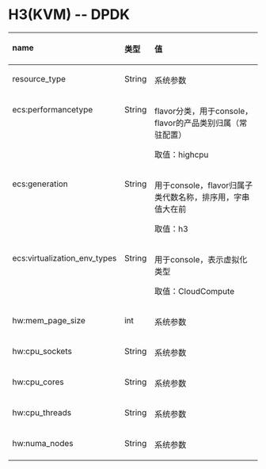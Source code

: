 # H3\(KVM\)    -- DPDK<a name="ZH-CN_TOPIC_0114103993"></a>

<a name="zh-cn_topic_0114079814_table8297278"></a>
<table><thead align="left"><tr id="zh-cn_topic_0114079814_row47877526"><th class="cellrowborder" valign="top" width="30.443159922928707%" id="mcps1.1.4.1.1"><p id="zh-cn_topic_0114079814_p52874399"><a name="zh-cn_topic_0114079814_p52874399"></a><a name="zh-cn_topic_0114079814_p52874399"></a>name</p>
</th>
<th class="cellrowborder" valign="top" width="9.441233140655106%" id="mcps1.1.4.1.2"><p id="zh-cn_topic_0114079814_p54967961"><a name="zh-cn_topic_0114079814_p54967961"></a><a name="zh-cn_topic_0114079814_p54967961"></a>类型</p>
</th>
<th class="cellrowborder" valign="top" width="60.115606936416185%" id="mcps1.1.4.1.3"><p id="zh-cn_topic_0114079814_p23219884"><a name="zh-cn_topic_0114079814_p23219884"></a><a name="zh-cn_topic_0114079814_p23219884"></a>值</p>
</th>
</tr>
</thead>
<tbody><tr id="zh-cn_topic_0114079814_row1762431"><td class="cellrowborder" valign="top" width="30.443159922928707%" headers="mcps1.1.4.1.1 "><p id="zh-cn_topic_0114079814_p8539194"><a name="zh-cn_topic_0114079814_p8539194"></a><a name="zh-cn_topic_0114079814_p8539194"></a>resource_type</p>
</td>
<td class="cellrowborder" valign="top" width="9.441233140655106%" headers="mcps1.1.4.1.2 "><p id="zh-cn_topic_0114079814_p20586118"><a name="zh-cn_topic_0114079814_p20586118"></a><a name="zh-cn_topic_0114079814_p20586118"></a>String</p>
</td>
<td class="cellrowborder" valign="top" width="60.115606936416185%" headers="mcps1.1.4.1.3 "><p id="zh-cn_topic_0114079814_p56862858"><a name="zh-cn_topic_0114079814_p56862858"></a><a name="zh-cn_topic_0114079814_p56862858"></a>系统参数</p>
</td>
</tr>
<tr id="zh-cn_topic_0114079814_row42003681"><td class="cellrowborder" valign="top" width="30.443159922928707%" headers="mcps1.1.4.1.1 "><p id="zh-cn_topic_0114079814_p46855021"><a name="zh-cn_topic_0114079814_p46855021"></a><a name="zh-cn_topic_0114079814_p46855021"></a>ecs:performancetype</p>
</td>
<td class="cellrowborder" valign="top" width="9.441233140655106%" headers="mcps1.1.4.1.2 "><p id="zh-cn_topic_0114079814_p37160390"><a name="zh-cn_topic_0114079814_p37160390"></a><a name="zh-cn_topic_0114079814_p37160390"></a>String</p>
</td>
<td class="cellrowborder" valign="top" width="60.115606936416185%" headers="mcps1.1.4.1.3 "><p id="zh-cn_topic_0114079814_p57201619"><a name="zh-cn_topic_0114079814_p57201619"></a><a name="zh-cn_topic_0114079814_p57201619"></a>flavor分类，用于console，flavor的产品类别归属（常驻配置）</p>
<p id="zh-cn_topic_0114079814_p45052529"><a name="zh-cn_topic_0114079814_p45052529"></a><a name="zh-cn_topic_0114079814_p45052529"></a>取值：highcpu</p>
</td>
</tr>
<tr id="zh-cn_topic_0114079814_row2819581"><td class="cellrowborder" valign="top" width="30.443159922928707%" headers="mcps1.1.4.1.1 "><p id="zh-cn_topic_0114079814_p27059499"><a name="zh-cn_topic_0114079814_p27059499"></a><a name="zh-cn_topic_0114079814_p27059499"></a>ecs:generation</p>
</td>
<td class="cellrowborder" valign="top" width="9.441233140655106%" headers="mcps1.1.4.1.2 "><p id="zh-cn_topic_0114079814_p44335814"><a name="zh-cn_topic_0114079814_p44335814"></a><a name="zh-cn_topic_0114079814_p44335814"></a>String</p>
</td>
<td class="cellrowborder" valign="top" width="60.115606936416185%" headers="mcps1.1.4.1.3 "><p id="zh-cn_topic_0114079814_p34431157"><a name="zh-cn_topic_0114079814_p34431157"></a><a name="zh-cn_topic_0114079814_p34431157"></a>用于console，flavor归属子类代数名称，排序用，字串值大在前</p>
<p id="zh-cn_topic_0114079814_p41444960"><a name="zh-cn_topic_0114079814_p41444960"></a><a name="zh-cn_topic_0114079814_p41444960"></a>取值：h3</p>
</td>
</tr>
<tr id="zh-cn_topic_0114079814_row37460321"><td class="cellrowborder" valign="top" width="30.443159922928707%" headers="mcps1.1.4.1.1 "><p id="zh-cn_topic_0114079814_p14387121"><a name="zh-cn_topic_0114079814_p14387121"></a><a name="zh-cn_topic_0114079814_p14387121"></a>ecs:virtualization_env_types</p>
</td>
<td class="cellrowborder" valign="top" width="9.441233140655106%" headers="mcps1.1.4.1.2 "><p id="zh-cn_topic_0114079814_p24506125"><a name="zh-cn_topic_0114079814_p24506125"></a><a name="zh-cn_topic_0114079814_p24506125"></a>String</p>
</td>
<td class="cellrowborder" valign="top" width="60.115606936416185%" headers="mcps1.1.4.1.3 "><p id="zh-cn_topic_0114079814_p38839134"><a name="zh-cn_topic_0114079814_p38839134"></a><a name="zh-cn_topic_0114079814_p38839134"></a>用于console，表示虚拟化类型</p>
<p id="zh-cn_topic_0114079814_p14007894"><a name="zh-cn_topic_0114079814_p14007894"></a><a name="zh-cn_topic_0114079814_p14007894"></a>取值：CloudCompute</p>
</td>
</tr>
<tr id="zh-cn_topic_0114079814_row58962188"><td class="cellrowborder" valign="top" width="30.443159922928707%" headers="mcps1.1.4.1.1 "><p id="zh-cn_topic_0114079814_p11207934"><a name="zh-cn_topic_0114079814_p11207934"></a><a name="zh-cn_topic_0114079814_p11207934"></a>hw:mem_page_size</p>
</td>
<td class="cellrowborder" valign="top" width="9.441233140655106%" headers="mcps1.1.4.1.2 "><p id="zh-cn_topic_0114079814_p35427485"><a name="zh-cn_topic_0114079814_p35427485"></a><a name="zh-cn_topic_0114079814_p35427485"></a>int</p>
</td>
<td class="cellrowborder" valign="top" width="60.115606936416185%" headers="mcps1.1.4.1.3 "><p id="zh-cn_topic_0114079814_p51054032"><a name="zh-cn_topic_0114079814_p51054032"></a><a name="zh-cn_topic_0114079814_p51054032"></a>系统参数</p>
</td>
</tr>
<tr id="zh-cn_topic_0114079814_row56833109"><td class="cellrowborder" valign="top" width="30.443159922928707%" headers="mcps1.1.4.1.1 "><p id="zh-cn_topic_0114079814_p40079106"><a name="zh-cn_topic_0114079814_p40079106"></a><a name="zh-cn_topic_0114079814_p40079106"></a>hw:cpu_sockets</p>
</td>
<td class="cellrowborder" valign="top" width="9.441233140655106%" headers="mcps1.1.4.1.2 "><p id="zh-cn_topic_0114079814_p25182135"><a name="zh-cn_topic_0114079814_p25182135"></a><a name="zh-cn_topic_0114079814_p25182135"></a>String</p>
</td>
<td class="cellrowborder" valign="top" width="60.115606936416185%" headers="mcps1.1.4.1.3 "><p id="zh-cn_topic_0114079814_p26487069"><a name="zh-cn_topic_0114079814_p26487069"></a><a name="zh-cn_topic_0114079814_p26487069"></a>系统参数</p>
</td>
</tr>
<tr id="zh-cn_topic_0114079814_row37057034"><td class="cellrowborder" valign="top" width="30.443159922928707%" headers="mcps1.1.4.1.1 "><p id="zh-cn_topic_0114079814_p48829755"><a name="zh-cn_topic_0114079814_p48829755"></a><a name="zh-cn_topic_0114079814_p48829755"></a>hw:cpu_cores</p>
</td>
<td class="cellrowborder" valign="top" width="9.441233140655106%" headers="mcps1.1.4.1.2 "><p id="zh-cn_topic_0114079814_p62896114"><a name="zh-cn_topic_0114079814_p62896114"></a><a name="zh-cn_topic_0114079814_p62896114"></a>String</p>
</td>
<td class="cellrowborder" valign="top" width="60.115606936416185%" headers="mcps1.1.4.1.3 "><p id="zh-cn_topic_0114079814_p61420436"><a name="zh-cn_topic_0114079814_p61420436"></a><a name="zh-cn_topic_0114079814_p61420436"></a>系统参数</p>
</td>
</tr>
<tr id="zh-cn_topic_0114079814_row15913018"><td class="cellrowborder" valign="top" width="30.443159922928707%" headers="mcps1.1.4.1.1 "><p id="zh-cn_topic_0114079814_p13886058"><a name="zh-cn_topic_0114079814_p13886058"></a><a name="zh-cn_topic_0114079814_p13886058"></a>hw:cpu_threads</p>
</td>
<td class="cellrowborder" valign="top" width="9.441233140655106%" headers="mcps1.1.4.1.2 "><p id="zh-cn_topic_0114079814_p51028923"><a name="zh-cn_topic_0114079814_p51028923"></a><a name="zh-cn_topic_0114079814_p51028923"></a>String</p>
</td>
<td class="cellrowborder" valign="top" width="60.115606936416185%" headers="mcps1.1.4.1.3 "><p id="zh-cn_topic_0114079814_p39702100"><a name="zh-cn_topic_0114079814_p39702100"></a><a name="zh-cn_topic_0114079814_p39702100"></a>系统参数</p>
</td>
</tr>
<tr id="zh-cn_topic_0114079814_row21774588"><td class="cellrowborder" valign="top" width="30.443159922928707%" headers="mcps1.1.4.1.1 "><p id="zh-cn_topic_0114079814_p18911189"><a name="zh-cn_topic_0114079814_p18911189"></a><a name="zh-cn_topic_0114079814_p18911189"></a>hw:numa_nodes</p>
</td>
<td class="cellrowborder" valign="top" width="9.441233140655106%" headers="mcps1.1.4.1.2 "><p id="zh-cn_topic_0114079814_p55411339"><a name="zh-cn_topic_0114079814_p55411339"></a><a name="zh-cn_topic_0114079814_p55411339"></a>String</p>
</td>
<td class="cellrowborder" valign="top" width="60.115606936416185%" headers="mcps1.1.4.1.3 "><p id="zh-cn_topic_0114079814_p59133445"><a name="zh-cn_topic_0114079814_p59133445"></a><a name="zh-cn_topic_0114079814_p59133445"></a>系统参数</p>
</td>
</tr>
</tbody>
</table>


